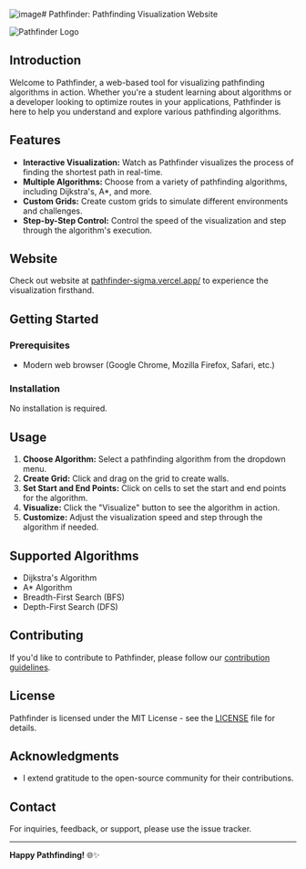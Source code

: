 ![image](https://github.com/SahilDinanath/Pathfinder/assets/46680594/200bf745-ebae-4799-9e73-e68bc1bae7f0)# Pathfinder: Pathfinding Visualization Website

![Pathfinder Logo](pathfinder_logo.png)

## Introduction

Welcome to Pathfinder, a web-based tool for visualizing pathfinding algorithms in action. Whether you're a student learning about algorithms or a developer looking to optimize routes in your applications, Pathfinder is here to help you understand and explore various pathfinding algorithms.

## Features

- **Interactive Visualization:** Watch as Pathfinder visualizes the process of finding the shortest path in real-time.
- **Multiple Algorithms:** Choose from a variety of pathfinding algorithms, including Dijkstra's, A*, and more.
- **Custom Grids:** Create custom grids to simulate different environments and challenges.
- **Step-by-Step Control:** Control the speed of the visualization and step through the algorithm's execution.

## Website

Check out website at [pathfinder-sigma.vercel.app/](https://pathfinder-sigma.vercel.app/) to experience the visualization firsthand.

## Getting Started

### Prerequisites

- Modern web browser (Google Chrome, Mozilla Firefox, Safari, etc.)

### Installation

No installation is required. 

## Usage

1. **Choose Algorithm:** Select a pathfinding algorithm from the dropdown menu.
2. **Create Grid:** Click and drag on the grid to create walls.
3. **Set Start and End Points:** Click on cells to set the start and end points for the algorithm.
4. **Visualize:** Click the "Visualize" button to see the algorithm in action.
5. **Customize:** Adjust the visualization speed and step through the algorithm if needed.

## Supported Algorithms

- Dijkstra's Algorithm
- A* Algorithm
- Breadth-First Search (BFS)
- Depth-First Search (DFS)

## Contributing

If you'd like to contribute to Pathfinder, please follow our [contribution guidelines](CONTRIBUTING.md).

## License

Pathfinder is licensed under the MIT License - see the [LICENSE](LICENSE) file for details.

## Acknowledgments

- I extend gratitude to the open-source community for their contributions.

## Contact

For inquiries, feedback, or support, please use the issue tracker.

---

**Happy Pathfinding!** 🌐✨
